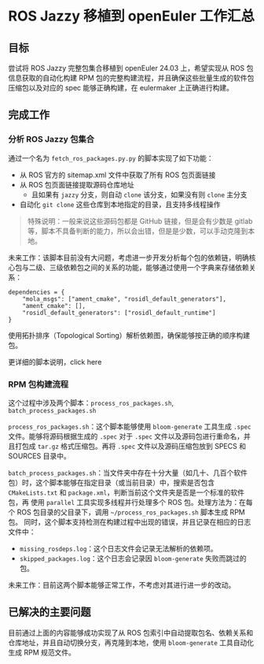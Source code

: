# ROS Jazzy 移植到 openEuler 工作汇总

## 目标

尝试将 ROS Jazzy 完整包集合移植到 openEuler 24.03 上，希望实现从 ROS 包信息获取的自动化构建 RPM 包的完整构建流程，并且确保这些批量生成的软件包压缩包以及对应的 spec 能够正确构建，在 eulermaker 上正确进行构建。

## 完成工作

### 分析 ROS Jazzy 包集合

通过一个名为 `fetch_ros_packages.py.py` 的脚本实现了如下功能：

- 从 ROS 官方的 sitemap.xml 文件中获取了所有 ROS 包页面链接
- 从 ROS 包页面链接提取源码仓库地址
  - 且如果有 `jazzy` 分支，则自动 `clone` 该分支，如果没有则 `clone` 主分支
- 自动化 `git clone` 这些仓库到本地指定的目录，且支持多线程操作

> 特殊说明：一般来说这些源码包都是 GitHub 链接，但是会有少数是 gitlab 等，脚本不具备判断的能力，所以会出错，但是是少数，可以手动克隆到本地。

未来工作：该脚本目前没有大问题，考虑进一步开发分析每个包的依赖链，明确核心包与二级、三级依赖包之间的关系的功能，能够通过使用一个字典来存储依赖关系：

```
dependencies = {
    "mola_msgs": ["ament_cmake", "rosidl_default_generators"],
    "ament_cmake": [],
    "rosidl_default_generators": ["rosidl_default_runtime"]
}
```

使用拓扑排序（Topological Sorting）解析依赖图，确保能够按正确的顺序构建包。

更详细的脚本说明，click here

### RPM 包构建流程

这个过程中涉及两个脚本：`process_ros_packages.sh`, `batch_process_packages.sh`

`process_ros_packages.sh`：这个脚本能够使用 `bloom-generate` 工具生成 `.spec` 文件。能够将源码根据生成的 `.spec` 对于  `.spec` 文件以及源码包进行重命名，并且打包成 `tar.gz` 格式压缩包。再将  `.spec` 文件以及源码压缩包放到 SPECS 和 SOURCES 目录中。

`batch_process_packages.sh`：当文件夹中存在十分大量（如几十、几百个软件包）时，这个脚本能够在指定目录（或当前目录）中，搜索是否包含 `CMakeLists.txt` 和 `package.xml`，判断当前这个文件夹是否是一个标准的软件包，再 使用 `parallel` 工具实现多线程并行处理多个 ROS 包。处理方法为：在每个 ROS 包目录的父目录下，调用 `~/process_ros_packages.sh` 脚本生成 RPM 包。
同时，这个脚本支持检测在构建过程中出现的错误，并且记录在相应的日志文件中：

- `missing_rosdeps.log`：这个日志文件会记录无法解析的依赖项。
- `skipped_packages.log`：这个日志会记录因 `bloom-generate` 失败而跳过的包。

未来工作：目前这两个脚本能够正常工作，不考虑对其进行进一步的改动。

## 已解决的主要问题

目前通过上面的内容能够成功实现了从 ROS 包索引中自动提取包名、依赖关系和仓库地址，并且自动切换分支，再克隆到本地，使用 `bloom-generate` 工具自动化生成 RPM 规范文件。

